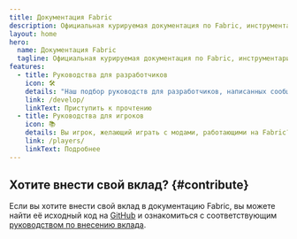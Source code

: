 ```yaml
---
title: Документация Fabric
description: Официальная курируемая документация по Fabric, инструментарию для разработки модов для Minecraft.
layout: home
hero:
  name: Документация Fabric
  tagline: Официальная курируемая документация по Fabric, инструментарию для разработки модов для Minecraft.
features:
  - title: Руководства для разработчиков
    icon: 🛠️
    details: "Наш подбор руководств для разработчиков, написанных сообществом, охватывает широкий спектр тем: от настройки среды разработки до более продвинутых тем, таких как отрисовка и сетевое взаимодействие."
    link: /develop/
    linkText: Приступить к прочтению
  - title: Руководства для игроков
    icon: 📚
    details: Вы игрок, желающий играть с модами, работающими на Fabric? Наши руководства для игроков освещают все необходимые темы. Эти руководства расскажут, как скачать, установить и устранять неполадки с модами для Fabric.
    link: /players/
    linkText: Подробнее
---
```


<div class="vp-doc homepage-container">

## Хотите внести свой вклад? {#contribute}

Если вы хотите внести свой вклад в документацию Fabric, вы можете найти её исходный код на [GitHub](https://github.com/FabricMC/fabric-docs) и ознакомиться с соответствующим [руководством по внесению вклада](./contributing).

</div>
